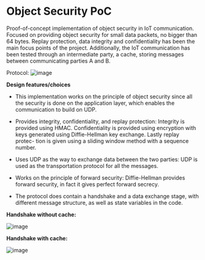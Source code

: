 # Object Security PoC

Proof-of-concept implementation of object security in IoT communication.
Focused on providing object security for small
data packets, no bigger than 64 bytes. Replay protection, data integrity and
confidentiality has been the main focus points of the project. Additionally, the
IoT communication has been tested through an intermediate party, a cache,
storing messages between communicating parties A and B.

Protocol:
![image](https://user-images.githubusercontent.com/15932746/192160055-67690ef3-7730-4dbe-8ef2-248ee66b35e0.png)

**Design features/choices**
- This implementation works on the principle of object security since all the security is done on
the application layer, which enables the communication to build on UDP.

- Provides integrity, confidentiality, and replay protection: Integrity
is provided using HMAC. Confidentiality is provided using encryption with
keys generated using Diffie-Hellman key exchange. Lastly replay protec-
tion is given using a sliding window method with a sequence number.

- Uses UDP as the way to exchange data between the two parties:
UDP is used as the transportation protocol for all the messages.

- Works on the principle of forward security: Diffie-Hellman provides
forward security, in fact it gives perfect forward secrecy.

- The protocol does contain a handshake and a data exchange
stage, with different message structure, as well as state variables in the
code.


**Handshake without cache:**

![image](https://user-images.githubusercontent.com/15932746/192159924-0a02b1ca-af37-4146-a7d7-920d49aef292.png)

**Handshake with cache:**

![image](https://user-images.githubusercontent.com/15932746/192159933-a6511043-4ed5-41ac-9a08-a1199b7cb186.png)

